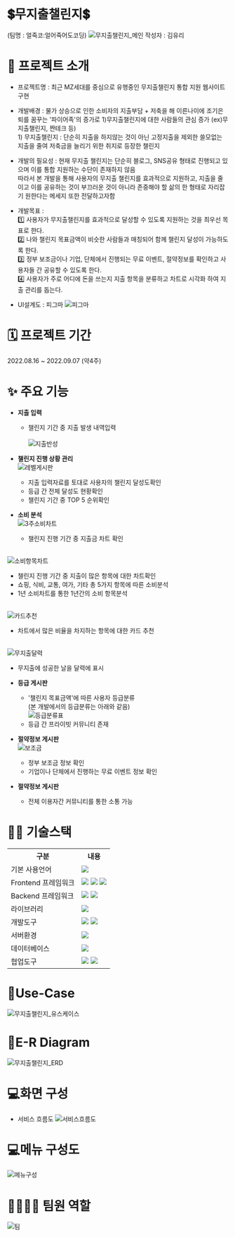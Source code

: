 # 💲무지출챌린지💲
(팀명 : 얼죽코:얼어죽어도코딩)
![무지출챌린지_메인](https://user-images.githubusercontent.com/108074336/189463642-1dfcb065-cd04-4c34-a27c-0c8c1ffc2435.png)
작성자 : 김유리
  
# 👀 프로젝트 소개
* 프로젝트명 : 최근 MZ세대를 중심으로 유행중인 무지출챌린지 통합 지원 웹사이트 구현

* 개발배경 : 물가 상승으로 인한 소비자의 지출부담 + 저축을 해 이른나이에 조기은퇴를 꿈꾸는 '파이어족'의 증가로 1)무지출챌린지에 대한 사람들의 관심 증가 (ex)무지출챌린지, 짠테크 등)
<br>  1) 무지출챌린지 : 단순히 지출을 하지않는 것이 아닌 고정지출을 제외한 쓸모없는 지출을 줄여 저축금을 늘리기 위한 취지로 등장한 챌린지    

* 개발의 필요성 : 현재 무지출 챌린지는 단순히 블로그, SNS공유 형태로 진행되고 있으며 이를 통합 지원하는 수단이 존재하지 않음 
<br>따라서 본 개발을 통해 사용자의 무지출 챌린지를 효과적으로 지원하고, 지출을 줄이고 이를 공유하는 것이 부끄러운 것이 아니라 존중해야 할 삶의 한 형태로 자리잡기 원한다는 메세지 또한 전달하고자함

* 개발목표 : 
<br>  1️⃣ 사용자가 무지출챌린지를 효과적으로 달성할 수 있도록 지원하는 것을 최우선 목표로 한다.
<br>  2️⃣ 나와 챌린지 목표금액이 비슷한 사람들과 매칭되어 함께 챌린지 달성이 가능하도록 한다.
<br>  3️⃣ 정부 보조금이나 기업, 단체에서 진행되는 무료 이벤트, 절약정보를 확인하고 사용자들 간 공유할 수 있도록 한다.
<br>  4️⃣ 사용자가 주로 어디에 돈을 쓰는지 지출 항목을 분류하고 차트로 시각화 하여 지출 관리를 돕는다.  

* UI설계도 : 피그마
![피그마](https://user-images.githubusercontent.com/108074336/189464650-29e9035b-4efe-4939-ab41-2d59db4cb26c.png)

# 🗓️ 프로젝트 기간
2022.08.16 ~ 2022.09.07 (약4주)

# ✨ 주요 기능
* <b>지출 입력</b>
  * 챌린지 기간 중 지출 발생 내역입력  
<br>![지출반성](https://user-images.githubusercontent.com/108074336/189464195-39227081-06f4-4d89-951e-3202f9ac4f76.png)

* <b>챌린지 진행 상황 관리</b>
<br>![레벨게시판](https://user-images.githubusercontent.com/108074336/189463412-0943d186-6a19-40f6-9936-e53dd9c17a73.png)
  * 지출 입력자료를 토대로 사용자의 챌린지 달성도확인
  * 등급 간 전체 달성도 현황확인
  * 챌린지 기간 중 TOP 5 순위확인
 
* <b>소비 분석</b>
<br>![3주소비차트](https://user-images.githubusercontent.com/108074336/189464267-72eb3c3d-9650-4020-b5c5-9f351ca2e428.png)
  * 챌린지 진행 기간 중 지출금 차트 확인
  
<br>![소비항목차트](https://user-images.githubusercontent.com/108074336/189464301-483c753b-3122-4d96-923d-158caa40c565.png)
  * 챌린지 진행 기간 중 지출이 많은 항목에 대한 차트확인
  * 쇼핑, 식비, 교통, 여가, 기타 총 5가지 항목에 따른 소비분석
  * 1년 소비차트를 통한 1년간의 소비 항목분석 
  
<br>![카드추천](https://user-images.githubusercontent.com/108074336/189464103-de6c996b-490b-4bba-b519-4914366b91fc.png)
  * 차트에서 많은 비율을 차지하는 항목에 대한 카드 추천
  
<br>![무지출달력](https://user-images.githubusercontent.com/108074336/189464337-b7d92062-dacb-48f1-9d1c-62901e0b4f0c.png)
  * 무지출에 성공한 날을 달력에 표시

* <b>등급 게시판</b>
  * '챌린지 목표금액'에 따른 사용자 등급분류
  <br> (본 개발에서의 등급분류는 아래와 같음)
<br>![등급분류표](https://user-images.githubusercontent.com/108074336/189463205-f90be6c5-f2e5-447c-97c1-ade4af176df1.png)
  * 등급 간 프라이빗 커뮤니티 존재
  
* <b>절약정보 게시판</b>
<br>![보조금](https://user-images.githubusercontent.com/108074336/189464067-79e591c9-3285-4a03-b6c5-cbc73373d28e.png)
  * 정부 보조금 정보 확인 
  * 기업이나 단체에서 진행하는 무료 이벤트 정보 확인

* <b>절약정보 게시판</b>
  * 전체 이용자간 커뮤니티를 통한 소통 가능 

# 💪🏻 기술스택
<table>
    <tr>
        <th>구분</th>
        <th>내용</th>
    </tr>
    <tr>
        <td>기본 사용언어</td>
        <td>
            <img src="https://img.shields.io/badge/Java-007396?style=for-the-badge&logo=java&logoColor=white"/>
        </td>
    </tr>
    <tr>
        <td>Frontend 프레임워크</td>
        <td>
           <img src="https://img.shields.io/badge/javascript-F7DF1E?style=for-the-badge&logo=javascript&logoColor=black">
           <img src="https://img.shields.io/badge/HTML-E34F26?style=for-the-badge&logo=html5&logoColor=white">
           <img src="https://img.shields.io/badge/CSS-1572B6?style=for-the-badge&logo=css3&logoColor=white">
        </td>
    </tr>
    <tr>
        <td>Backend 프레임워크</td>
        <td>
           <img src="https://img.shields.io/badge/Spring-6DB33F?style=for-the-badge&logo=Spring&logoColor=white"/> 
           <img src="https://img.shields.io/badge/Spring Boot-6DB33F?style=for-the-badge&logo=Spring Boot&logoColor=white"/>
        </td>
    </tr>
     <tr>
        <td>라이브러리</td>
        <td>
            <img src="https://img.shields.io/badge/BootStrap-7952B3?style=for-the-badge&logo=BootStrap&logoColor=white"/>
        </td>
    </tr>
    <tr>
        <td>개발도구</td>
        <td>
            <img src="https://img.shields.io/badge/Eclipse-2C2255?style=for-the-badge&logo=Eclipse&logoColor=white"/>
            <img src="https://img.shields.io/badge/VSCode-007ACC?style=for-the-badge&logo=VisualStudioCode&logoColor=white"/>
        </td>
    </tr>
    <tr>
        <td>서버환경</td>
        <td>
            <img src="https://img.shields.io/badge/Apache Tomcat-D22128?style=for-the-badge&logo=Apache Tomcat&logoColor=white"/>
        </td>
    </tr>
    <tr>
        <td>데이터베이스</td>
        <td>
             <img src="https://img.shields.io/badge/MySQL-4479A1?style=for-the-badge&logo=MySQL&logoColor=white"/> 
        </td>
    </tr>
    <tr>
        <td>협업도구</td>
        <td>
            <img src="https://img.shields.io/badge/Git-F05032?style=for-the-badge&logo=Git&logoColor=white"/>
            <img src="https://img.shields.io/badge/GitHub-181717?style=for-the-badge&logo=GitHub&logoColor=white"/>
        </td>
    </tr>
</table>

# 📌Use-Case
![무지출챌린지_유스케이스](https://user-images.githubusercontent.com/108074336/189464506-48685e5f-6d64-4ffa-a2a5-6a8ddddd239b.png)

# 📌E-R Diagram
![무지출챌린지_ERD](https://user-images.githubusercontent.com/108074336/189464545-bb005a77-2aae-4bdb-bc0c-9a3555f8d94b.png)

# 💻화면 구성
* 서비스 흐름도
![서비스흐름도](https://user-images.githubusercontent.com/108074336/189464604-e02b98e1-76fb-4038-9693-161d98cd6133.png)

# 💻메뉴 구성도
![메뉴구성](https://user-images.githubusercontent.com/108074336/189464621-f58195be-435c-4cae-9b0e-2a5ad8d4ba3c.png)

# 👨‍👩‍👦‍👦 팀원 역할
![팀](https://user-images.githubusercontent.com/108074336/189464703-c073158e-80dd-4a62-8190-09a4206d6c54.png)

